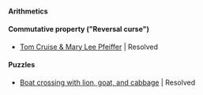 #### Arithmetics

#### Commutative property ("Reversal curse")
- [Tom Cruise & Mary Lee Pfeiffer](https://www.youtube.com/watch?v=zjkBMFhNj_g&t=12m35s) | Resolved

#### Puzzles
- [Boat crossing with lion, goat, and cabbage](https://news.ycombinator.com/item?id=35155467) | Resolved
